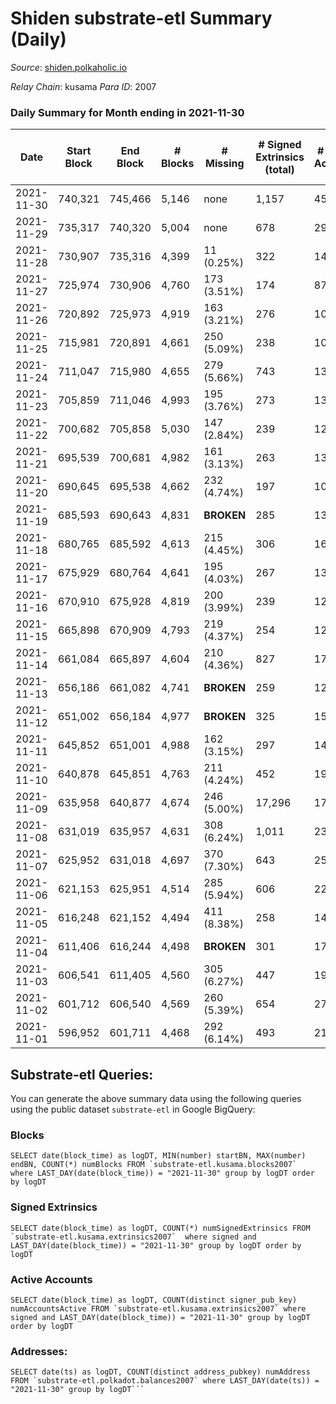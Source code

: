 # Shiden substrate-etl Summary (Daily)

_Source_: [shiden.polkaholic.io](https://shiden.polkaholic.io)

*Relay Chain*: kusama
*Para ID*: 2007



### Daily Summary for Month ending in 2021-11-30


| Date | Start Block | End Block | # Blocks | # Missing | # Signed Extrinsics (total) | # Active Accounts | # Addresses with Balances | # Events | # Transfers | # XCM Transfers In | # XCM Transfers Out |
| ---- | ----------- | --------- | -------- | --------- | --------------------------- | ----------------- | ------------------------- | -------- | ----------- | ------------------ | ------------------- |
| 2021-11-30 | 740,321 | 745,466 | 5,146 | none  | 1,157 | 450 | 31,176 | 114,233 | 6,817 ($1,904,985.06) |   |   |
| 2021-11-29 | 735,317 | 740,320 | 5,004 | none  | 678 | 290 |  | 70,761 | 6,104 ($588,288.56) |   |   |
| 2021-11-28 | 730,907 | 735,316 | 4,399 | 11 (0.25%) | 322 | 140 |  | 35,959 | 4,594 ($156,713.56) |   |   |
| 2021-11-27 | 725,974 | 730,906 | 4,760 | 173 (3.51%) | 174 | 87 |  | 30,147 | 5,666 ($719,304.79) |   |   |
| 2021-11-26 | 720,892 | 725,973 | 4,919 | 163 (3.21%) | 276 | 109 |  | 39,392 | 5,985 ($1,418,867.31) |   |   |
| 2021-11-25 | 715,981 | 720,891 | 4,661 | 250 (5.09%) | 238 | 106 |  | 45,417 | 5,697 ($622,100.04) |   |   |
| 2021-11-24 | 711,047 | 715,980 | 4,655 | 279 (5.66%) | 743 | 130 |  | 32,577 | 5,979 ($5,066,827.17) |   |   |
| 2021-11-23 | 705,859 | 711,046 | 4,993 | 195 (3.76%) | 273 | 138 |  | 34,006 | 5,778 ($1,144,617.31) |   |   |
| 2021-11-22 | 700,682 | 705,858 | 5,030 | 147 (2.84%) | 239 | 126 |  | 39,054 | 6,130 ($621,455.79) |   |   |
| 2021-11-21 | 695,539 | 700,681 | 4,982 | 161 (3.13%) | 263 | 139 |  | 31,768 | 5,758 ($473,691.45) |   |   |
| 2021-11-20 | 690,645 | 695,538 | 4,662 | 232 (4.74%) | 197 | 109 |  | 29,234 | 5,413 ($375,057.54) |   |   |
| 2021-11-19 | 685,593 | 690,643 | 4,831 |  **BROKEN**  | 285 | 136 |  | 38,271 | 5,997 ($792,190.17) |   |   |
| 2021-11-18 | 680,765 | 685,592 | 4,613 | 215 (4.45%) | 306 | 169 |  | 26,662 | 5,577 ($1,284,428.95) |   |   |
| 2021-11-17 | 675,929 | 680,764 | 4,641 | 195 (4.03%) | 267 | 133 |  | 37,486 | 5,554 ($1,251,286.43) |   |   |
| 2021-11-16 | 670,910 | 675,928 | 4,819 | 200 (3.99%) | 239 | 123 |  | 27,635 | 5,483 ($9,239,061.29) |   |   |
| 2021-11-15 | 665,898 | 670,909 | 4,793 | 219 (4.37%) | 254 | 123 |  | 30,877 | 5,782 ($828,747.75) |   |   |
| 2021-11-14 | 661,084 | 665,897 | 4,604 | 210 (4.36%) | 827 | 170 |  | 36,747 | 6,372 ($1,082,863.92) |   |   |
| 2021-11-13 | 656,186 | 661,082 | 4,741 |  **BROKEN**  | 259 | 127 |  | 32,797 | 5,624 ($898,624.53) |   |   |
| 2021-11-12 | 651,002 | 656,184 | 4,977 |  **BROKEN**  | 325 | 155 |  | 32,481 | 6,592 ($1,573,595.90) |   |   |
| 2021-11-11 | 645,852 | 651,001 | 4,988 | 162 (3.15%) | 297 | 147 |  | 32,840 | 5,992 ($757,153.68) |   |   |
| 2021-11-10 | 640,878 | 645,851 | 4,763 | 211 (4.24%) | 452 | 191 |  | 40,209 | 6,548 ($1,053,499.43) |   |   |
| 2021-11-09 | 635,958 | 640,877 | 4,674 | 246 (5.00%) | 17,296 | 17,083 |  | 97,041 | 22,963 ($2,715,849.36) |   |   |
| 2021-11-08 | 631,019 | 635,957 | 4,631 | 308 (6.24%) | 1,011 | 238 |  | 121,447 | 28,849 ($1,611,741.07) |   |   |
| 2021-11-07 | 625,952 | 631,018 | 4,697 | 370 (7.30%) | 643 | 254 |  | 51,945 | 7,146 ($2,846,476.46) |   |   |
| 2021-11-06 | 621,153 | 625,951 | 4,514 | 285 (5.94%) | 606 | 227 |  | 51,374 | 6,948 ($2,568,610.22) |   |   |
| 2021-11-05 | 616,248 | 621,152 | 4,494 | 411 (8.38%) | 258 | 145 |  | 29,885 | 5,603 ($824,927.63) |   |   |
| 2021-11-04 | 611,406 | 616,244 | 4,498 |  **BROKEN**  | 301 | 174 |  | 32,780 | 5,876 ($996,032.87) |   |   |
| 2021-11-03 | 606,541 | 611,405 | 4,560 | 305 (6.27%) | 447 | 193 |  | 40,304 | 6,363 ($1,863,828.62) |   |   |
| 2021-11-02 | 601,712 | 606,540 | 4,569 | 260 (5.39%) | 654 | 270 |  | 43,956 | 6,622 ($4,539,092.54) |   |   |
| 2021-11-01 | 596,952 | 601,711 | 4,468 | 292 (6.14%) | 493 | 219 |  | 38,479 | 6,669 ($1,666,581.76) |   |   |

## Substrate-etl Queries:
You can generate the above summary data using the following queries using the public dataset `substrate-etl` in Google BigQuery:


### Blocks
```
SELECT date(block_time) as logDT, MIN(number) startBN, MAX(number) endBN, COUNT(*) numBlocks FROM `substrate-etl.kusama.blocks2007`  where LAST_DAY(date(block_time)) = "2021-11-30" group by logDT order by logDT
```


### Signed Extrinsics
```
SELECT date(block_time) as logDT, COUNT(*) numSignedExtrinsics FROM `substrate-etl.kusama.extrinsics2007`  where signed and LAST_DAY(date(block_time)) = "2021-11-30" group by logDT order by logDT
```


### Active Accounts
```
SELECT date(block_time) as logDT, COUNT(distinct signer_pub_key) numAccountsActive FROM `substrate-etl.kusama.extrinsics2007` where signed and LAST_DAY(date(block_time)) = "2021-11-30" group by logDT order by logDT
```


### Addresses:
```
SELECT date(ts) as logDT, COUNT(distinct address_pubkey) numAddress FROM `substrate-etl.polkadot.balances2007` where LAST_DAY(date(ts)) = "2021-11-30" group by logDT```

